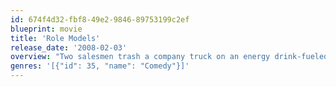 ```yaml
---
id: 674f4d32-fbf8-49e2-9846-89753199c2ef
blueprint: movie
title: 'Role Models'
release_date: '2008-02-03'
overview: "Two salesmen trash a company truck on an energy drink-fueled bender. Upon their arrest, the court gives them a choice: do hard time or spend 150 service hours with a mentorship program. After one day with the kids, however, jail doesn't look half bad."
genres: '[{"id": 35, "name": "Comedy"}]'
---
```

